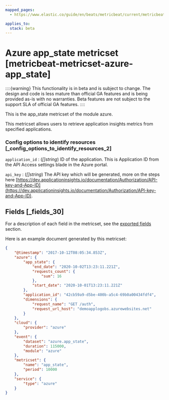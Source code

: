 ```yaml
---
mapped_pages:
  - https://www.elastic.co/guide/en/beats/metricbeat/current/metricbeat-metricset-azure-app_state.html

applies_to:
  stack: beta
---
```


# Azure app_state metricset [metricbeat-metricset-azure-app_state]

::::{warning}
This functionality is in beta and is subject to change. The design and code is less mature than official GA features and is being provided as-is with no warranties. Beta features are not subject to the support SLA of official GA features.
::::


This is the app_state metricset of the module azure.

This metricset allows users to retrieve application insights metrics from specified applications.


### Config options to identify resources [_config_options_to_identify_resources_2]

`application_id`
:   (*[]string*) ID of the application. This is Application ID from the API Access settings blade in the Azure portal.

`api_key`
:   (*[]string*) The API key which will be generated, more on the steps here [https://dev.applicationinsights.io/documentation/Authorization/API-key-and-App-ID](https://dev.applicationinsights.io/documentation/Authorization/API-key-and-App-ID).

## Fields [_fields_30]

For a description of each field in the metricset, see the [exported fields](/reference/metricbeat/exported-fields-azure.md) section.

Here is an example document generated by this metricset:

```json
{
    "@timestamp": "2017-10-12T08:05:34.853Z",
    "azure": {
        "app_state": {
            "end_date": "2020-10-02T13:23:11.221Z",
            "requests_count": {
                "sum": 16
            },
            "start_date": "2020-10-01T13:23:11.221Z"
        },
        "application_id": "42cb59a9-d5be-400b-a5c4-69b0a00434fdf4",
        "dimensions": {
            "request_name": "GET /auth",
            "request_url_host": "demoapplogobs.azurewebsites.net"
        }
    },
    "cloud": {
        "provider": "azure"
    },
    "event": {
        "dataset": "azure.app_state",
        "duration": 115000,
        "module": "azure"
    },
    "metricset": {
        "name": "app_state",
        "period": 10000
    },
    "service": {
        "type": "azure"
    }
}
```


